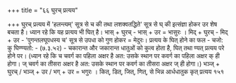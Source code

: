 +++
title = "६६ घुरच् प्रत्यय"

+++
घुरच् प्रत्यय में 'हलन्त्यम्' सूत्र से च की तथा लशक्वतद्धिते' सूत्र से घ् की इत्संज्ञा होकर उर शेष बचता है। ध्यान रहे कि यह प्रत्यय भी घित् है।
भास् + घुरच् - भास् + उर = भासुरः ।
मिद् + घुरच् - मिद् + उर - 'पुगन्तलघूपधस्य च' सूत्र से उपधा को गुण होकर = मेदुरः।
प्रत्यय के घित् होने का फल -
चजो: कु घिण्ण्यतो: - (७.३.५२) - चकारान्त और जकारान्त धातुओं को कुत्व होता है, घित् तथा ण्यत् प्रत्यय परे होने पर।
(ध्यान रहे कि च चवर्ग का पहिला अक्षर है अत: उसके स्थान पर कवर्ग का पहिला अक्षर क् ही होगा। ज् चवर्ग का तीसरा अक्षर है अत: उसके स्थान पर कवर्ग
का तीसरा अक्षर ज् ही होगा।)
भञ्ज् + घुरच् / भञ्ज् + उर / भग् + उर = भगुरः ।
कित्, डित्, जित्, णित्, से भिन्न आर्धधातुक कृत् प्रत्यय
१५१